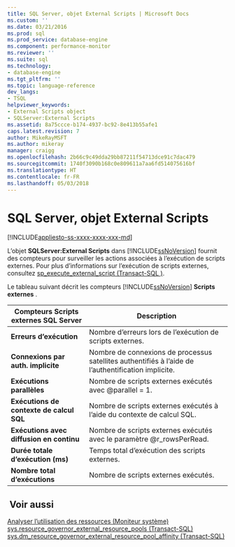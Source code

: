 ```yaml
---
title: SQL Server, objet External Scripts | Microsoft Docs
ms.custom: ''
ms.date: 03/21/2016
ms.prod: sql
ms.prod_service: database-engine
ms.component: performance-monitor
ms.reviewer: ''
ms.suite: sql
ms.technology:
- database-engine
ms.tgt_pltfrm: ''
ms.topic: language-reference
dev_langs:
- TSQL
helpviewer_keywords:
- External Scripts object
- SQLServer:External Scripts
ms.assetid: 8a75ccce-b174-4937-bc92-8e413b55afe1
caps.latest.revision: 7
author: MikeRayMSFT
ms.author: mikeray
manager: craigg
ms.openlocfilehash: 2b66c9c49dda29bb87211f54713dce91c7dac479
ms.sourcegitcommit: 1740f3090b168c0e809611a7aa6fd514075616bf
ms.translationtype: HT
ms.contentlocale: fr-FR
ms.lasthandoff: 05/03/2018
---
```

# <a name="sql-server-external-scripts-object"></a>SQL Server, objet External Scripts
[!INCLUDE[appliesto-ss-xxxx-xxxx-xxx-md](../../includes/appliesto-ss-xxxx-xxxx-xxx-md.md)]

  L’objet **SQLServer:External Scripts** dans [!INCLUDE[ssNoVersion](../../includes/ssnoversion-md.md)] fournit des compteurs pour surveiller les actions associées à l’exécution de scripts externes. Pour plus d’informations sur l’exécution de scripts externes, consultez [sp_execute_external_script &#40;Transact-SQL &#41;](../../relational-databases/system-stored-procedures/sp-execute-external-script-transact-sql.md).  
  
 Le tableau suivant décrit les compteurs [!INCLUDE[ssNoVersion](../../includes/ssnoversion-md.md)] **Scripts externes** .  
  
|Compteurs Scripts externes SQL Server|Description|  
|------------------------------------------|-----------------|  
|**Erreurs d’exécution**|Nombre d’erreurs lors de l’exécution de scripts externes.|  
|**Connexions par auth. implicite**|Nombre de connexions de processus satellites authentifiés à l’aide de l’authentification implicite.|  
|**Exécutions parallèles**|Nombre de scripts externes exécutés avec @parallel = 1.|  
|**Exécutions de contexte de calcul SQL**|Nombre de scripts externes exécutés à l’aide du contexte de calcul SQL.|  
|**Exécutions avec diffusion en continu**|Nombre de scripts externes exécutés avec le paramètre @r_rowsPerRead.|  
|**Durée totale d’exécution (ms)**|Temps total d’exécution des scripts externes.|  
|**Nombre total d’exécutions**|Nombre de scripts externes exécutés.|  
  
## <a name="see-also"></a> Voir aussi  
 [Analyser l’utilisation des ressources &#40;Moniteur système&#41;](../../relational-databases/performance-monitor/monitor-resource-usage-system-monitor.md)   
 [sys.resource_governor_external_resource_pools &#40;Transact-SQL&#41;](../../relational-databases/system-catalog-views/sys-resource-governor-external-resource-pools-transact-sql.md)   
 [sys.dm_resource_governor_external_resource_pool_affinity &#40;Transact-SQL&#41;](../../relational-databases/system-dynamic-management-views/sys-dm-resource-governor-external-resource-pool-affinity-transact-sql.md)  
  
  
